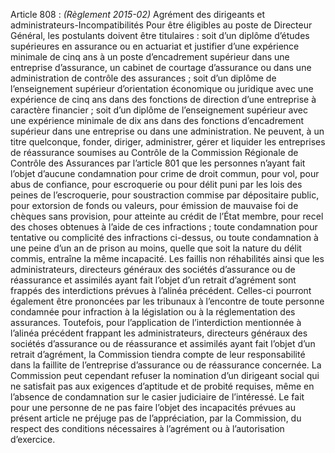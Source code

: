 Article 808 : _(Règlement 2015-02)_ Agrément des dirigeants et administrateurs-Incompatibilités
Pour être éligibles au poste de Directeur Général, les postulants doivent être titulaires :
soit d’un diplôme d’études supérieures en assurance ou en actuariat et justifier d’une expérience minimale de cinq ans à un poste d’encadrement supérieur dans une entreprise d’assurance, un cabinet de courtage d’assurance ou dans une administration de contrôle des assurances ;
soit d’un diplôme de l’enseignement supérieur d’orientation économique ou juridique avec une expérience de cinq ans dans des fonctions de direction d’une entreprise à caractère financier ;
soit d’un diplôme de l’enseignement supérieur avec une expérience minimale de dix ans dans des fonctions d’encadrement supérieur dans une entreprise ou dans une administration.
Ne peuvent, à un titre quelconque, fonder, diriger, administrer, gérer et liquider les entreprises de réassurance soumises au Contrôle de la Commission Régionale de Contrôle des Assurances par l’article 801 que les personnes n’ayant fait l’objet d’aucune condamnation pour crime de droit commun, pour vol, pour abus de confiance, pour escroquerie ou pour délit puni par les lois des peines de l’escroquerie, pour soustraction commise par dépositaire public, pour extorsion de fonds ou valeurs, pour émission de mauvaise foi de chèques sans provision, pour atteinte au crédit de l’État membre, pour recel des choses obtenues à l’aide de ces infractions ; toute condamnation pour tentative ou complicité des infractions ci-dessus, ou toute condamnation à une peine d’un an de prison au moins, quelle que soit la nature du délit commis, entraîne la même incapacité.
Les faillis non réhabilités ainsi que les administrateurs, directeurs généraux des sociétés d’assurance ou de réassurance et assimilés ayant fait l’objet d’un retrait d’agrément sont frappés des interdictions prévues à l’alinéa précédent.
Celles-ci pourront également être prononcées par les tribunaux à l’encontre de toute personne condamnée pour infraction à la législation ou à la réglementation des assurances.
Toutefois, pour l’application de l’interdiction mentionnée à l’alinéa précédent frappant les administrateurs, directeurs généraux des sociétés d’assurance ou de réassurance et assimilés ayant fait l’objet d’un retrait d’agrément, la Commission tiendra compte de leur responsabilité dans la faillite de l’entreprise d’assurance ou de réassurance concernée.
La Commission peut cependant refuser la nomination d’un dirigeant social qui ne satisfait pas aux exigences d’aptitude et de probité requises, même en l’absence de condamnation sur le casier judiciaire de l’intéressé.
Le fait pour une personne de ne pas faire l’objet des incapacités prévues au présent article ne préjuge pas de l’appréciation, par la Commission, du respect des conditions nécessaires à l’agrément ou à l’autorisation d’exercice.